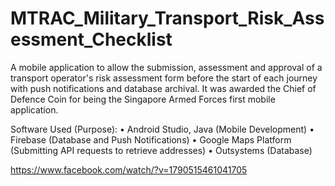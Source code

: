 # MTRAC_Military_Transport_Risk_Assessment_Checklist
 
A mobile application to allow the submission, assessment and approval of a transport operator's risk assessment form before the start of each journey with push notifications and database archival. It was awarded the Chief of Defence Coin for being the Singapore Armed Forces first mobile application.

Software Used (Purpose): • Android Studio, Java (Mobile Development) • Firebase (Database and Push Notifications) • Google Maps Platform (Submitting API requests to retrieve addresses) • Outsystems (Database)

https://www.facebook.com/watch/?v=1790515461041705
